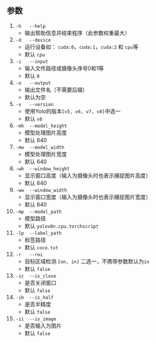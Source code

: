 ## 参数

1. `-h   --help`
    + 输出帮助信息并结束程序（此参数权重最大）
2. `-d   --device`
    + 运行设备如： `cuda:0`，`cuda:1`，`cuda:2` 和 `cpu`等
    + 默认 `cpu`
3. `-i   --input`
    + 输入文件路径或摄像头序号0和1等
    + 默认 `0`
4. `-o   --output`
    + 输出文件名（不需要后缀）
    + 默认为空
5. `-v   --version`
    + 使用Yolo的版本`[v5, v6, v7, v8]`中选一
    + 默认 `v8`
6. `-mh  --model_height`
    + 模型处理图片高度
    + 默认 640
7. `-mw  --model_width`
    + 模型处理图片宽度
    + 默认 640
8. `-wh  --window_height`
    + 显示窗口高度（输入为摄像头时也表示捕捉图片高度）
    + 默认 640
9. `-ww  --window_width`
    + 显示窗口宽度（输入为摄像头时也表示捕捉图片宽度）
    + 默认 640
10. `-mp  --model_path`
    + 模型路径
    + 默认 `yolov8n.cpu.torchscript`
11. `-lp  --label_path`
    + 标签路径
    + 默认 `coco.txt`
12. `-r   --roi`
    + 目标区域检测 `[on, in]` 二选一，不携带参数默认为`in`
    + 默认 `false`
13. `-ic  --is_close`
    + 是否关闭窗口
    + 默认 `false`
14. `-ih  --is_half`
    + 是否半精度
    + 默认 `false`
15. `-ii  --is_image`
    + 是否输入为图片
    + 默认 `false`
